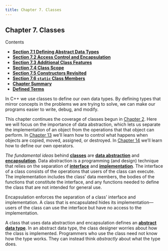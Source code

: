 ```yaml
---
title: Chapter 7. Classes
---
```


<h2 id="filepos1741323">Chapter 7. Classes</h2>
<p>Contents</p><ul><li><strong><a href="073-7.1._defining_abstract_data_types.html#filepos1745423">Section 7.1 Defining Abstract Data Types</a></strong></li><li><strong><a href="074-7.2._access_control_and_encapsulation.html#filepos1833387">Section 7.2 Access Control and Encapsulation</a></strong></li><li><strong><a href="075-7.3._additional_class_features.html#filepos1851857">Section 7.3 Additional Class Features</a></strong></li><li><strong><a href="076-7.4._class_scope.html#filepos1923787">Section 7.4 Class Scope</a></strong></li><li><strong><a href="077-7.5._constructors_revisited.html#filepos1952599">Section 7.5 Constructors Revisited</a></strong></li><li><strong><a href="078-7.6._static_class_members.html#filepos2028441">Section 7.6 <code>static</code> Class Members</a></strong></li><li><strong><a href="079-chapter_summary.html#filepos2052488">Chapter Summary</a></strong></li><li><strong><a href="080-defined_terms.html#filepos2054441">Defined Terms</a></strong></li></ul>

<p>In C++ we use classes to define our own data types. By defining types that mirror concepts in the problems we are trying to solve, we can make our programs easier to write, debug, and modify.</p>
<p>This chapter continues the coverage of classes begun in <a href="020-chapter_2._variables_and_basic_types.html#filepos284544">Chapter 2</a>. Here we will focus on the importance of data abstraction, which lets us separate the implementation of an object from the operations that that object can perform. In <a href="120-chapter_13._copy_control.html#filepos3197881">Chapter 13</a> we’ll learn how to control what happens when objects are copied, moved, assigned, or destroyed. In <a href="129-chapter_14._overloaded_operations_and_conversions.html#filepos3544393">Chapter 14</a> we’ll learn how to define our own operators.</p>
<p><a id="filepos1743863"></a><em>The fundamental ideas</em> behind <strong><a href="080-defined_terms.html#filepos2055814" id="filepos1743917">classes</a></strong> are <strong><a href="080-defined_terms.html#filepos2059150" id="filepos1743990">data abstraction</a></strong> and <strong><a href="080-defined_terms.html#filepos2060188" id="filepos1744072">encapsulation</a></strong>. Data abstraction is a programming (and design) technique that relies on the separation of <strong><a href="080-defined_terms.html#filepos2062510" id="filepos1744238">interface</a></strong> and <strong><a href="080-defined_terms.html#filepos2061767" id="filepos1744313">implementation</a></strong>. The interface of a class consists of the operations that users of the class can execute. The implementation includes the class’ data members, the bodies of the functions that constitute the interface, and any functions needed to define the class that are not intended for general use.</p>
<p>Encapsulation enforces the separation of a class’ interface and implementation. A class that is encapsulated hides its implementation—users of the class can use the interface but have no access to the implementation.</p>
<p>A class that uses data abstraction and encapsulation defines an <strong><a href="080-defined_terms.html#filepos2054580" id="filepos1745102">abstract data type</a></strong>. In an abstract data type, the class designer worries about how the class is implemented. Programmers who use the class need not know how the type works. They can instead think <em>abstractly</em> about what the type does.</p>
